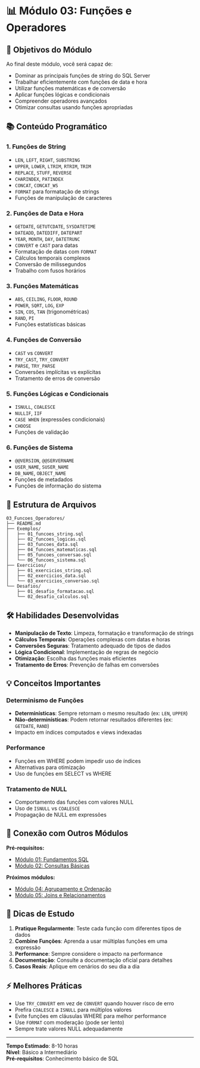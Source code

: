 # 📊 Módulo 03: Funções e Operadores

## 🎯 Objetivos do Módulo

Ao final deste módulo, você será capaz de:
- Dominar as principais funções de string do SQL Server
- Trabalhar eficientemente com funções de data e hora
- Utilizar funções matemáticas e de conversão
- Aplicar funções lógicas e condicionais
- Compreender operadores avançados
- Otimizar consultas usando funções apropriadas

## 📚 Conteúdo Programático

### 1. Funções de String
- `LEN`, `LEFT`, `RIGHT`, `SUBSTRING`
- `UPPER`, `LOWER`, `LTRIM`, `RTRIM`, `TRIM`
- `REPLACE`, `STUFF`, `REVERSE`
- `CHARINDEX`, `PATINDEX`
- `CONCAT`, `CONCAT_WS`
- `FORMAT` para formatação de strings
- Funções de manipulação de caracteres

### 2. Funções de Data e Hora
- `GETDATE`, `GETUTCDATE`, `SYSDATETIME`
- `DATEADD`, `DATEDIFF`, `DATEPART`
- `YEAR`, `MONTH`, `DAY`, `DATETRUNC`
- `CONVERT` e `CAST` para datas
- Formatação de datas com `FORMAT`
- Cálculos temporais complexos
- Conversão de milissegundos
- Trabalho com fusos horários

### 3. Funções Matemáticas
- `ABS`, `CEILING`, `FLOOR`, `ROUND`
- `POWER`, `SQRT`, `LOG`, `EXP`
- `SIN`, `COS`, `TAN` (trigonométricas)
- `RAND`, `PI`
- Funções estatísticas básicas

### 4. Funções de Conversão
- `CAST` vs `CONVERT`
- `TRY_CAST`, `TRY_CONVERT`
- `PARSE`, `TRY_PARSE`
- Conversões implícitas vs explícitas
- Tratamento de erros de conversão

### 5. Funções Lógicas e Condicionais
- `ISNULL`, `COALESCE`
- `NULLIF`, `IIF`
- `CASE WHEN` (expressões condicionais)
- `CHOOSE`
- Funções de validação

### 6. Funções de Sistema
- `@@VERSION`, `@@SERVERNAME`
- `USER_NAME`, `SUSER_NAME`
- `DB_NAME`, `OBJECT_NAME`
- Funções de metadados
- Funções de informação do sistema

## 📁 Estrutura de Arquivos

```
03_Funcoes_Operadores/
├── README.md
├── Exemplos/
│   ├── 01_funcoes_string.sql
│   ├── 02_funcoes_logicas.sql
│   ├── 03_funcoes_data.sql
│   ├── 04_funcoes_matematicas.sql
│   ├── 05_funcoes_conversao.sql
│   └── 06_funcoes_sistema.sql
├── Exercicios/
│   ├── 01_exercicios_string.sql
│   ├── 02_exercicios_data.sql
│   └── 03_exercicios_conversao.sql
└── Desafios/
    ├── 01_desafio_formatacao.sql
    └── 02_desafio_calculos.sql
```

## 🛠️ Habilidades Desenvolvidas

- **Manipulação de Texto**: Limpeza, formatação e transformação de strings
- **Cálculos Temporais**: Operações complexas com datas e horas
- **Conversões Seguras**: Tratamento adequado de tipos de dados
- **Lógica Condicional**: Implementação de regras de negócio
- **Otimização**: Escolha das funções mais eficientes
- **Tratamento de Erros**: Prevenção de falhas em conversões

## 💡 Conceitos Importantes

### Determinismo de Funções
- **Determinísticas**: Sempre retornam o mesmo resultado (ex: `LEN`, `UPPER`)
- **Não-determinísticas**: Podem retornar resultados diferentes (ex: `GETDATE`, `RAND`)
- Impacto em índices computados e views indexadas

### Performance
- Funções em WHERE podem impedir uso de índices
- Alternativas para otimização
- Uso de funções em SELECT vs WHERE

### Tratamento de NULL
- Comportamento das funções com valores NULL
- Uso de `ISNULL` vs `COALESCE`
- Propagação de NULL em expressões

## 🔗 Conexão com Outros Módulos

**Pré-requisitos:**
- [Módulo 01: Fundamentos SQL](../01_Fundamentos_SQL/)
- [Módulo 02: Consultas Básicas](../02_Consultas_Basicas/)

**Próximos módulos:**
- [Módulo 04: Agrupamento e Ordenação](../04_Agrupamento_Ordenacao/)
- [Módulo 05: Joins e Relacionamentos](../05_Joins_Relacionamentos/)

## 📝 Dicas de Estudo

1. **Pratique Regularmente**: Teste cada função com diferentes tipos de dados
2. **Combine Funções**: Aprenda a usar múltiplas funções em uma expressão
3. **Performance**: Sempre considere o impacto na performance
4. **Documentação**: Consulte a documentação oficial para detalhes
5. **Casos Reais**: Aplique em cenários do seu dia a dia

## ⚡ Melhores Práticas

- Use `TRY_CONVERT` em vez de `CONVERT` quando houver risco de erro
- Prefira `COALESCE` a `ISNULL` para múltiplos valores
- Evite funções em cláusulas WHERE para melhor performance
- Use `FORMAT` com moderação (pode ser lento)
- Sempre trate valores NULL adequadamente

---

**Tempo Estimado**: 8-10 horas  
**Nível**: Básico a Intermediário  
**Pré-requisitos**: Conhecimento básico de SQL